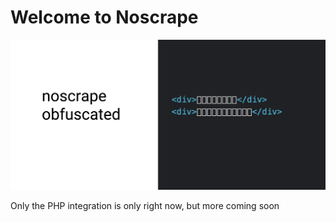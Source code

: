 # Welcome to Noscrape

<img src="preview-1.png" />

Only the PHP integration is only right now, but more coming soon 
